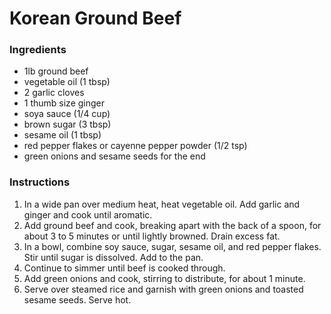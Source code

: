 # Korean Ground Beef

### Ingredients
- 1lb ground beef
- vegetable oil (1 tbsp)
- 2 garlic cloves
- 1 thumb size ginger
- soya sauce (1/4 cup)
- brown sugar (3 tbsp)
- sesame oil (1 tbsp)
- red pepper flakes or cayenne pepper powder (1/2 tsp)
- green onions and sesame seeds for the end

### Instructions

1. In a wide pan over medium heat, heat vegetable oil. Add garlic and ginger and cook until aromatic.
2. Add ground beef and cook, breaking apart with the back of a spoon, for about 3 to 5 minutes or until lightly browned. Drain excess fat.
3. In a bowl, combine soy sauce, sugar, sesame oil, and red pepper flakes. Stir until sugar is dissolved. Add to the pan.
4. Continue to simmer until beef is cooked through.
5. Add green onions and cook, stirring to distribute, for about 1 minute.
6. Serve over steamed rice and garnish with green onions and toasted sesame seeds. Serve hot.
